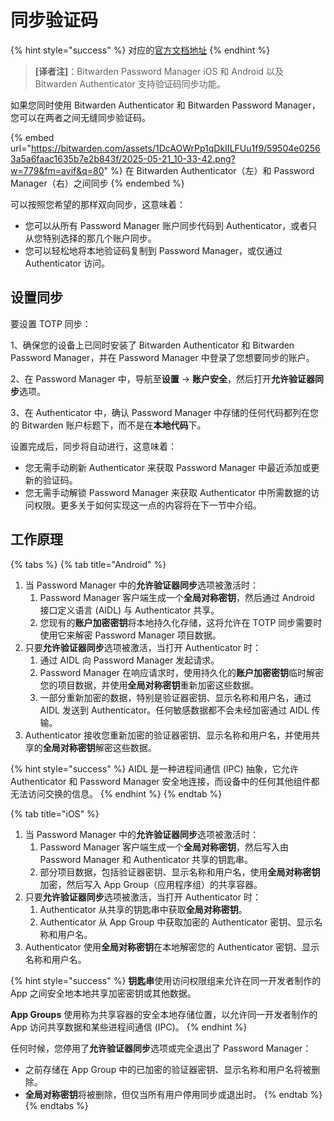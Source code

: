 # 同步验证码

{% hint style="success" %}
对应的[官方文档地址](https://bitwarden.com/help/totp-sync/)
{% endhint %}

> **\[译者注]**：Bitwarden Password Manager iOS 和 Android 以及 Bitwarden Authenticator 支持验证码同步功能。

如果您同时使用 Bitwarden Authenticator 和 Bitwarden Password Manager，您可以在两者之间无缝同步验证码。

{% embed url="https://bitwarden.com/assets/1DcAOWrPp1qDkIILFUu1f9/59504e02563a5a6faac1635b7e2b843f/2025-05-21_10-33-42.png?w=779&fm=avif&q=80" %}
在 Bitwarden Authenticator（左）和 Password Manager（右）之间同步
{% endembed %}

可以按照您希望的那样双向同步，这意味着：

* 您可以从所有 Password Manager 账户同步代码到 Authenticator，或者只从您特别选择的那几个账户同步。
* 您可以轻松地将本地验证码复制到 Password Manager，或仅通过 Authenticator 访问。

## 设置同步 <a href="#set-up-sync" id="set-up-sync"></a>

要设置 TOTP 同步：

1、确保您的设备上已同时安装了 Bitwarden Authenticator 和 Bitwarden Password Manager，并在 Password Manager 中登录了您想要同步的账户。

2、在 Password Manager 中，导航至**设置** → **账户安全**，然后打开**允许验证器同步**选项。

3、在 Authenticator 中，确认 Password Manager 中存储的任何代码都列在您的 Bitwarden 账户标题下，而不是在**本地代码**下。

设置完成后，同步将自动进行，这意味着：

* 您无需手动刷新 Authenticator 来获取 Password Manager 中最近添加或更新的验证码。
* 您无需手动解锁 Password Manager 来获取 Authenticator 中所需数据的访问权限。更多关于如何实现这一点的内容将在下一节中介绍。

## 工作原理 <a href="#how-it-works" id="how-it-works"></a>

{% tabs %}
{% tab title="Android" %}
1. 当 Password Manager 中的**允许验证器同步**选项被激活时：
   1. Password Manager 客户端生成一个**全局对称密钥**，然后通过 Android 接口定义语言 (AIDL) 与 Authenticator 共享。
   2. 您现有的**账户加密密钥**将本地持久化存储，这将允许在 TOTP 同步需要时使用它来解密 Password Manager 项目数据。
2. 只要**允许验证器同步**选项被激活，当打开 Authenticator 时：
   1. 通过 AIDL 向 Password Manager 发起请求。
   2. Password Manager 在响应请求时，使用持久化的**账户加密密钥**临时解密您的项目数据，并使用**全局对称密钥**重新加密这些数据。
   3. 一部分重新加密的数据，特别是验证器密钥、显示名称和用户名，通过 AIDL 发送到 Authenticator。任何敏感数据都不会未经加密通过 AIDL 传输。
3. Authenticator 接收您重新加密的验证器密钥、显示名称和用户名，并使用共享的**全局对称密钥**解密这些数据。

{% hint style="success" %}
AIDL 是一种进程间通信 (IPC) 抽象，它允许 Authenticator 和 Password Manager 安全地连接，而设备中的任何其他组件都无法访问交换的信息。
{% endhint %}
{% endtab %}

{% tab title="iOS" %}
1. 当 Password Manager 中的**允许验证器同步**选项被激活时：
   1. Password Manager 客户端生成一个**全局对称密钥**，然后写入由 Password Manager 和 Authenticator 共享的钥匙串。
   2. 部分项目数据，包括验证器密钥、显示名称和用户名，使用**全局对称密钥**加密，然后写入 App Group（应用程序组）的共享容器。
2. 只要**允许验证器同步**选项被激活，当打开 Authenticator 时：
   1. Authenticator 从共享的钥匙串中获取**全局对称密钥**。
   2. Authenticator 从 App Group 中获取加密的 Authenticator 密钥、显示名称和用户名。
3. Authenticator 使用**全局对称密钥**在本地解密您的 Authenticator 密钥、显示名称和用户名。

{% hint style="success" %}
**钥匙串**使用访问权限组来允许在同一开发者制作的 App 之间安全地本地共享加密密钥或其他数据。

**App Groups** 使用称为共享容器的安全本地存储位置，以允许同一开发者制作的 App 访问共享数据和某些进程间通信 (IPC)。
{% endhint %}

任何时候，您停用了**允许验证器同步**选项或完全退出了 Password Manager：

* 之前存储在 App Group 中的已加密的验证器密钥、显示名称和用户名将被删除。
* **全局对称密钥**将被删除，但仅当所有用户停用同步或退出时。
{% endtab %}
{% endtabs %}
